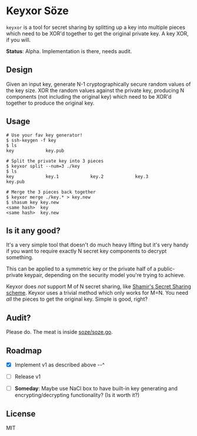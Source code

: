 # Keyxor Söze

`keyxor` is a tool for secret sharing by splitting up a key into multiple pieces which need to be XOR'd together to get the original private key. A key XOR, if you will.

**Status**: Alpha. Implementation is there, needs audit.


## Design

Given an input key, generate N-1 cryptographically secure random values of the key size. XOR the random values against the private key, producing N components (not including the original key) which need to be XOR'd together to produce the original key.

## Usage

```
# Use your fav key generator!
$ ssh-keygen -f key
$ ls
key            key.pub

# Split the private key into 3 pieces
$ keyxor split --num=3 ./key
$ ls
key            key.1            key.2            key.3            key.pub

# Merge the 3 pieces back together
$ keyxor merge ./key.* > key.new
$ shasum key key.new
<same hash>  key
<same hash>  key.new
```

## Is it any good?

It's a very simple tool that doesn't do much heavy lifting but it's very handy if you want to require exactly N secret key components to decrypt something.

This can be applied to a symmetric key or the private half of a public-private keypair, depending on the security model you're trying to achieve.

Keyxor does *not* support M of N secret sharing, like [Shamir's Secret Sharing scheme](https://en.wikipedia.org/wiki/Shamir%27s_Secret_Sharing). Keyxor uses a trivial method which only works for M=N. You need _all_ the pieces to get the original key. Simple is good, right?


## Audit?

Please do. The meat is inside [soze/soze.go](https://github.com/shazow/keyxor/blob/master/soze/soze.go).


## Roadmap

- [x] Implement v1 as described above --^
- [ ] Release v1
- [ ] **Someday**: Maybe use NaCl box to have built-in key generating and encrypting/decrypting functionality? (Is it worth it?)


## License

MIT
